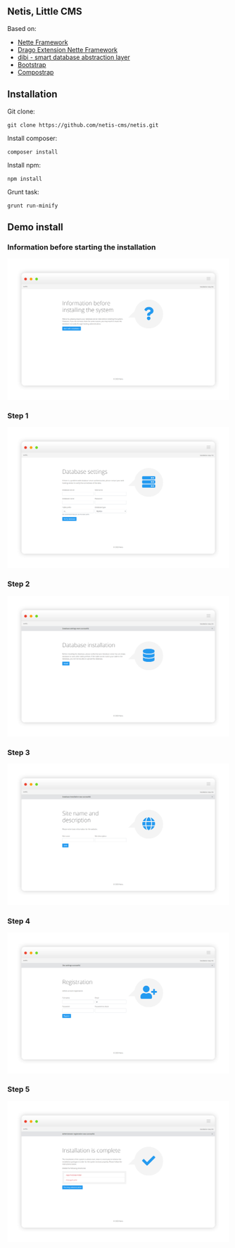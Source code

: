 ## Netis, Little CMS

Based on:
- [Nette Framework](https://github.com/nette/nette)
- [Drago Extension Nette Framework](https://github.com/drago-ex)
- [dibi - smart database abstraction layer](https://github.com/dg/dibi)
- [Bootstrap](https://github.com/twbs/bootstrap)
- [Compostrap](https://github.com/compostrap)

## Installation

Git clone:
```
git clone https://github.com/netis-cms/netis.git
```

Install composer:
```
composer install
```

Install npm:
```
npm install
```

Grunt task:
```
grunt run-minify
```

## Demo install

### Information before starting the installation

![Screenshot](https://raw.githubusercontent.com/netis-cms/netis/master/assets/steps/step0.png)

### Step 1

![Screenshot](https://raw.githubusercontent.com/netis-cms/netis/master/assets/steps/step1.png)

### Step 2

![Screenshot](https://raw.githubusercontent.com/netis-cms/netis/master/assets/steps/step2.png)

### Step 3

![Screenshot](https://raw.githubusercontent.com/netis-cms/netis/master/assets/steps/step3.png)

### Step 4

![Screenshot](https://raw.githubusercontent.com/netis-cms/netis/master/assets/steps/step4.png)

### Step 5

![Screenshot](https://raw.githubusercontent.com/netis-cms/netis/master/assets/steps/step5.png)
